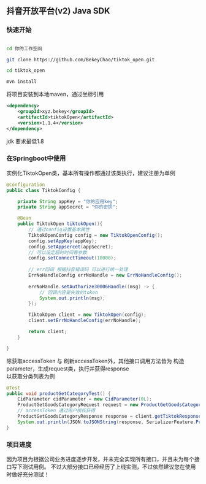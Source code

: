 ## 抖音开放平台(v2) Java SDK
### 快速开始
```bash

cd 你的工作空间

git clone https://github.com/BekeyChao/tiktok_open.git

cd tiktok_open

mvn install

```

将项目安装到本地maven，通过坐标引用
```xml
<dependency>
    <groupId>xyz.bekey</groupId>
    <artifactId>tiktokOpen</artifactId>
    <version>1.1.4</version>
</dependency>
```

jdk 要求最低1.8 

### 在Springboot中使用
实例化TiktokOpen类，基本所有操作都通过该类执行，建议注册为单例
```java
@Configuration
public class TiktokConfig {

    private String appKey = "你的应用key";
    private String appSecret = "你的密钥";

    @Bean
    public TiktokOpen tiktokOpen(){
        // 通过config设置基本属性
        TiktokOpenConfig config = new TiktokOpenConfig();
        config.setAppKey(appKey);
        config.setAppsercet(appSecret);
        // 可以设定超时时间等参数
        config.setConnectTimeout(10000);
        
        // err回调 根据抖音错误码 可以进行统一处理
        ErrNoHandleConfig errNoHandle = new ErrNoHandleConfig();
        
        errNoHandle.setAuthorize30006Handle((msg) -> {
            // 回调内容是失效的token
            System.out.println(msg);
        });

        TiktokOpen client = new TiktokOpen(config);
        client.setErrNoHandleConfig(errNoHandle);

        return client;
    }

}
```
除获取accessToken 与 刷新accessToken外，其他接口调用方法皆为 构造parameter，生成request类，执行并获得response  
以获取分类列表为例
```java
@Test
public void productGetCategoryTest() {
    CidParameter cidParameter = new CidParameter(0L);
    ProductGetGoodsCategoryRequest request = new ProductGetGoodsCategoryRequest(cidParameter);
    // accessToken 通过用户授权获得
    ProductGetGoodsCategoryResponse response = client.getTiktokResponse(request, accessToken);
    System.out.println(JSON.toJSONString(response, SerializerFeature.PrettyFormat));
}
```

### 项目进度
因为项目为根据公司业务进度逐步开发，并未完全实现所有接口，并且未为每个接口写下测试用例。
不过大部分接口已经经历了上线实测，不过依然建议您在使用时做好充分测试！
